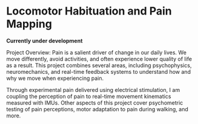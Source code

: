 # Locomotor Habituation and Pain Mapping

**Currently under development**

Project Overview:
Pain is a salient driver of change in our daily lives. We move differently, avoid activities, and often experience lower quality of life as a result. This project combines several areas, including psychophysics, neuromechanics, and real-time feedback systems to understand how and why we move when experiencing pain.

Through experimental pain delivered using electrical stimulation, I am coupling the perception of pain to real-time movement kinematics measured with IMUs. Other aspects of this project cover psychometric testing of pain perceptions, motor adaptation to pain during walking, and more.